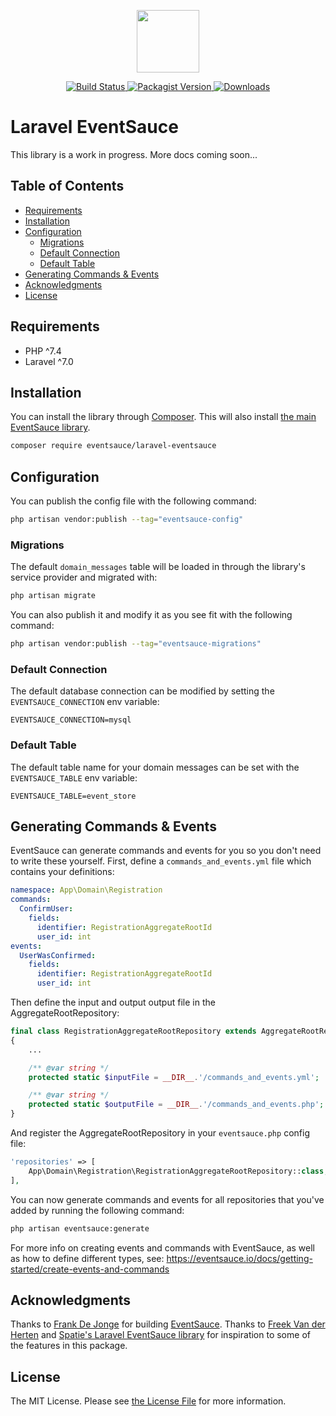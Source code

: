 <p align="center">
    <img src="https://eventsauce.io/static/logo.svg" height="100px" width="100px">
</p>

<p align="center">
    <a href="https://github.com/eventsauce/laravel-eventsauce/actions">
        <img src="https://github.com/eventsauce/laravel-eventsauce/workflows/tests/badge.svg" alt="Build Status">
    </a>
    <a href="https://packagist.org/packages/eventsauce/laravel-eventsauce">
        <img src="https://img.shields.io/packagist/v/eventsauce/laravel-eventsauce.svg" alt="Packagist Version">
    </a>
    <a href="https://packagist.org/packages/eventsauce/laravel-eventsauce">
        <img src="https://img.shields.io/packagist/dt/eventsauce/laravel-eventsauce.svg" alt="Downloads">
    </a>
</p>

# Laravel EventSauce

This library is a work in progress. More docs coming soon...

## Table of Contents

- [Requirements](#requirements)
- [Installation](#installation)
- [Configuration](#configuration)
    - [Migrations](#migrations)
    - [Default Connection](#default-connection)
    - [Default Table](#default-table)
- [Generating Commands & Events](#generating-commands--events)
- [Acknowledgments](#acknowledgments)
- [License](#license)

## Requirements

- PHP ^7.4
- Laravel ^7.0

## Installation

You can install the library through [Composer](https://getcomposer.org). This will also install [the main EventSauce library](https://github.com/EventSaucePHP/EventSauce).

```bash
composer require eventsauce/laravel-eventsauce
```

## Configuration

You can publish the config file with the following command:

```bash
php artisan vendor:publish --tag="eventsauce-config"
```

### Migrations

The default `domain_messages` table will be loaded in through the library's service provider and migrated with:
 
```bash
php artisan migrate
```

You can also publish it and modify it as you see fit with the following command:

```bash
php artisan vendor:publish --tag="eventsauce-migrations"
```

### Default Connection

The default database connection can be modified by setting the `EVENTSAUCE_CONNECTION` env variable:

```dotenv
EVENTSAUCE_CONNECTION=mysql
```

### Default Table

The default table name for your domain messages can be set with the `EVENTSAUCE_TABLE` env variable:

```dotenv
EVENTSAUCE_TABLE=event_store
```

## Generating Commands & Events

EventSauce can generate commands and events for you so you don't need to write these yourself. First, define a `commands_and_events.yml` file which contains your definitions:

```yaml
namespace: App\Domain\Registration
commands:
  ConfirmUser:
    fields:
      identifier: RegistrationAggregateRootId
      user_id: int
events:
  UserWasConfirmed:
    fields:
      identifier: RegistrationAggregateRootId
      user_id: int
```

Then define the input and output output file in the AggregateRootRepository:

```php
final class RegistrationAggregateRootRepository extends AggregateRootRepository
{
    ...

    /** @var string */
    protected static $inputFile = __DIR__.'/commands_and_events.yml';

    /** @var string */
    protected static $outputFile = __DIR__.'/commands_and_events.php';
}
```

And register the AggregateRootRepository in your `eventsauce.php` config file:

```php
'repositories' => [
    App\Domain\Registration\RegistrationAggregateRootRepository::class,
],
```

You can now generate commands and events for all repositories that you've added by running the following command:

```bash
php artisan eventsauce:generate
```

For more info on creating events and commands with EventSauce, as well as how to define different types, see: https://eventsauce.io/docs/getting-started/create-events-and-commands

## Acknowledgments

Thanks to [Frank De Jonge](https://twitter.com/frankdejonge) for building [EventSauce](https://eventsauce.io). Thanks to [Freek Van der Herten](https://twitter.com/freekmurze) and [Spatie's Laravel EventSauce library](https://github.com/spatie/laravel-eventsauce) for inspiration to some of the features in this package.

## License

The MIT License. Please see [the License File](LICENSE.md) for more information.
